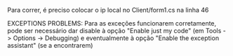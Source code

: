 Para correr, é preciso colocar o ip local no Client/form1.cs na linha 46

EXCEPTIONS PROBLEMS: Para as exceções funcionarem corretamente, pode ser necessário dar disable à opção "Enable just my code" (em Tools -> Options -> Debugging) e eventualmente à opção "Enable the exception assistant" (se a encontrarem)
